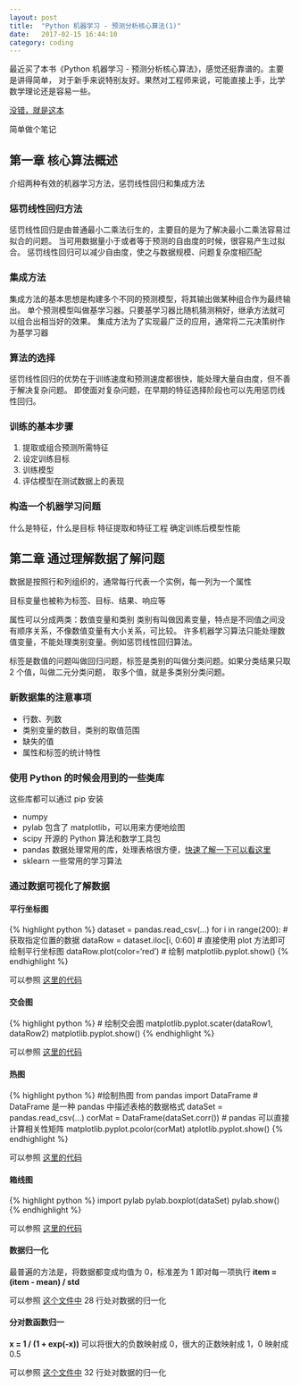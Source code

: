 ```yaml
---
layout: post
title:  "Python 机器学习 - 预测分析核心算法(1)"
date:   2017-02-15 16:44:10
category: coding
---
```


最近买了本书《Python 机器学习 - 预测分析核心算法》，感觉还挺靠谱的。主要是讲得简单，
对于新手来说特别友好。果然对工程师来说，可能直接上手，比学数学理论还是容易一些。

[没错，就是这本](https://item.jd.com/12020697.html)

简单做个笔记

## 第一章 核心算法概述
介绍两种有效的机器学习方法，惩罚线性回归和集成方法

### 惩罚线性回归方法
惩罚线性回归是由普通最小二乘法衍生的，主要目的是为了解决最小二乘法容易过拟合的问题。
当可用数据量小于或者等于预测的自由度的时候，很容易产生过拟合。
惩罚线性回归可以减少自由度，使之与数据规模、问题复杂度相匹配

### 集成方法
集成方法的基本思想是构建多个不同的预测模型，将其输出做某种组合作为最终输出。
单个预测模型叫做基学习器。只要基学习器比随机猜测稍好，继承方法就可以组合出相当好的效果。
集成方法为了实现最广泛的应用，通常将二元决策树作为基学习器

### 算法的选择
惩罚线性回归的优势在于训练速度和预测速度都很快，能处理大量自由度，但不善于解决复杂问题。
即使面对复杂问题，在早期的特征选择阶段也可以先用惩罚线性回归。

### 训练的基本步骤
1. 提取或组合预测所需特征
2. 设定训练目标
3. 训练模型
4. 评估模型在测试数据上的表现

### 构造一个机器学习问题
什么是特征，什么是目标
特征提取和特征工程
确定训练后模型性能

## 第二章 通过理解数据了解问题
数据是按照行和列组织的，通常每行代表一个实例，每一列为一个属性

目标变量也被称为标签、目标、结果、响应等

属性可以分成两类：数值变量和类别
类别有叫做因素变量，特点是不同值之间没有顺序关系，不像数值变量有大小关系，可比较。
许多机器学习算法只能处理数值变量，不能处理类别变量。例如惩罚线性回归算法。

标签是数值的问题叫做回归问题，标签是类别的叫做分类问题。如果分类结果只取 2 个值，叫做二元分类问题，
取多个值，就是多类别分类问题。

### 新数据集的注意事项
- 行数、列数
- 类别变量的数目，类别的取值范围
- 缺失的值
- 属性和标签的统计特性

### 使用 Python 的时候会用到的一些类库

这些库都可以通过 pip 安装
- numpy
- pylab 包含了 matplotlib，可以用来方便地绘图
- scipy 开源的 Python 算法和数学工具包
- pandas 数据处理常用的库，处理表格很方便，[快速了解一下可以看这里](http://www.cnblogs.com/chaosimple/p/4153083.html)
- sklearn 一些常用的学习算法

### 通过数据可视化了解数据

#### 平行坐标图

{% highlight python %}
    dataset = pandas.read_csv(...)
    for i in range(200):
        # 获取指定位置的数据
        dataRow = dataset.iloc[i, 0:60]
        # 直接使用 plot 方法即可绘制平行坐标图
        dataRow.plot(color=‘red’)
        # 绘制
        matplotlib.pyplot.show()
{% endhighlight %}

可以参照 [这里的代码](https://github.com/Crazydogs/python_machine_learning_example/blob/master/wine/parallelPlot.py)

#### 交会图

{% highlight python %}
    # 绘制交会图
    matplotlib.pyplot.scater(dataRow1, dataRow2)
    matplotlib.pyplot.show()
{% endhighlight %}

可以参照 [这里的代码](https://github.com/Crazydogs/python_machine_learning_example/blob/master/rock/corrPlot.py)

#### 热图

{% highlight python %}
    #绘制热图
    from pandas import DataFrame  # DataFrame 是一种 pandas 中描述表格的数据格式
    dataSet = pandas.read_csv(...)
    corMat = DataFrame(dataSet.corr())    # pandas 可以直接计算相关性矩阵
    matplotlib.pyplot.pcolor(corMat)
    atplotlib.pyplot.show()
{% endhighlight %}

可以参照 [这里的代码](https://github.com/Crazydogs/python_machine_learning_example/blob/master/rock/corrHeatMap.py)

#### 箱线图
{% highlight python %}
    import pylab
    pylab.boxplot(dataSet)
    pylab.show()
{% endhighlight %}

可以参照 [这里的代码](https://github.com/Crazydogs/python_machine_learning_example/blob/master/abalone/boxplot.py)

#### 数据归一化
最普遍的方法是，将数据都变成均值为 0，标准差为 1
即对每一项执行 **item = (item - mean) / std**

可以参照 [这个文件中](https://github.com/Crazydogs/python_machine_learning_example/blob/master/wine/parallelPlot.py) 
28 行处对数据的归一化
#### 分对数函数归一
**x = 1 / (1 + exp(-x))**
可以将很大的负数映射成 0，很大的正数映射成 1，0 映射成 0.5

可以参照 [这个文件中](https://github.com/Crazydogs/python_machine_learning_example/blob/master/wine/parallelPlot.py) 
32 行处对数据的归一化
